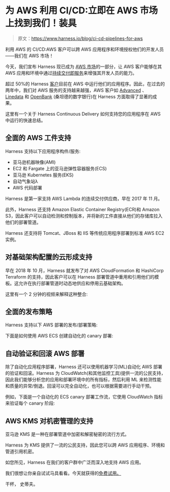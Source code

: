 # 为 AWS 利用 CI/CD:立即在 AWS 市场上找到我们！装具

> 原文：<https://www.harness.io/blog/ci-cd-pipelines-for-aws>

利用 AWS 的 CI/CD:AWS 客户可以跨 AWS 应用程序和环境授权他们的开发人员——我们在 AWS 市场！

今天，我们宣布 Harness 现已成为 [AWS 市场](https://aws.amazon.com/marketplace/pp/B07PZY3369)的一部分，让 AWS 客户能够在其 AWS 应用和环境中通过[持续交付即服务](https://harness.io/products/continuous-delivery/)来增强其开发人员的能力。

超过 50%的 Harness [客户](https://harness.io/customers/)目前在 AWS 中运行他们的应用程序。因此，在过去的两年中，我们对 AWS 服务的支持越来越强，AWS 客户如 [Advanced](https://harness.io/customers/case-studies/empower-engineers-with-cd/) 、 [Linedata](https://harness.io/customers/case-studies/global-continuous-delivery/) 和 [OpenBank](https://harness.io/customers/case-studies/openbank-on-demand-deployments/) (桑坦德的数字银行)在 Harness 方面取得了显著的成果。

这里有一个关于 Harness Continuous Delivery 如何支持您的应用程序在 AWS 中运行的快速总结。

## 全面的 AWS 工件支持

Harness 支持以下应用程序构件/服务:

*   亚马逊机器映像(AMI)
*   EC2 和 Fargate 上的亚马逊弹性容器服务(ECS)
*   亚马逊 Kubernetes 服务(EKS)
*   自动气象站λ
*   AWS 代码部署

Harness 是第一家支持 AWS Lambda 的连续交付供应商，早在 2017 年 11 月。

此外，Harness 还支持 Amazon Elastic Container Registry(ECR)和 Amazon S3，因此客户可以自动检测和控制版本，并将新的工件直接从他们的存储库拉入他们的部署管道。

Harness 还支持将 Tomcat、JBoss 和 IIS 等传统应用程序部署到标准 AWS EC2 实例。

## 对基础架构配置的云形成支持

早在 2018 年 10 月，Harness 就发布了对 AWS CloudFormation 和 HashiCorp Terraform 的支持，因此客户可以在 Harness 部署管道中重用和引用他们的模板。这允许在执行部署管道时动态地供应和停用云基础架构。

这里有一个 2 分钟的视频来解释这种整合:

## 全面的发布策略

Harness 支持以下 AWS 部署的发布/部署策略:

下面是如何使用 AWS ECS 创建自动化的 canary 部署:

## 自动验证和回滚 AWS 部署

除了自动化应用程序部署，Harness 还可以使用机器学习(ML)自动化 AWS 部署的验证和回滚。Harness 为 CloudWatch(和其他监控工具)提供一流的公民支持，因此我们能够分析您的应用和部署环境中的所有指标，然后利用 ML 来检测性能和质量的异常/倒退。回滚可以完全自动化，也可以根据需要进行手动干预。

例如，下面是一个自动化的 ECS canary 部署工作流，它使用 CloudWatch 指标来验证每个 canary 阶段:

## AWS KMS 对机密管理的支持

亚马逊 KMS 是一种在部署管道中加密和解密秘密的流行方式。

Harness 为 KMS 提供了一流的公民支持，因此您可以跨 AWS 应用程序、环境和管道引用机密。

如您所见，Harness 在我们的客户群中广泛而深入地支持 AWS 应用。

我们很想让你亲自试试马具看看。今天就获得的[免费试用。](https://app.harness.io/auth/#/signup/?module=cd)

干杯，
史蒂夫。